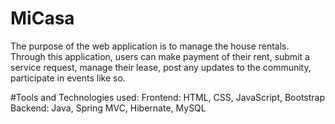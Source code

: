 # MiCasa
The purpose of the web application is to manage the house rentals. 
Through this application, users can make payment of their rent, submit a service request, manage their lease, post any updates to the community, participate in events like so. 

#Tools and Technologies used:
Frontend: HTML, CSS, JavaScript, Bootstrap
Backend: Java, Spring MVC, Hibernate, MySQL
